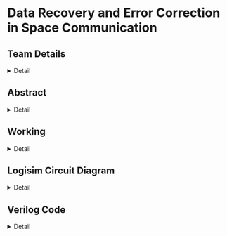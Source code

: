 # Data Recovery and Error Correction in Space Communication

<!-- First Section -->
## Team Details
<details>
  <summary>Detail</summary>

  > Semester: 3rd Sem B. Tech. CSE

  > Section: S1

  > Member-1: Akshat Bharara, Roll No: 231CS110, email: akshatbharara.231cs110@nitk.edu.in

  > Member-2: Dev Prajapati, Roll No: 231CS120, email: devprajapati.231cs120@nitk.edu.in

  > Member-3: Vatsal Jay Gandhi, Roll No: 231CS164, email: vatsaljaygandhi.231cs164@nitk.edu.in

</details>

<!-- Second Section -->
## Abstract
<details>
  <summary>Detail</summary>
  <h4>Motivation</h4>
  Space communications are vital in the transmission of data between Earth and spacecraft, covering satellites and space stations. Such systems operate in a highly unpredictable environment where atmospheric interference, cosmic radiation, and huge distances may cause data attenuation. For example, NASA’s Voyager 2 experienced temporary dataloss due to signal degradation in deep space. These examples demonstrate the vulnerability of space communication and call for error free method to securely transmit data and recover lost data significantly.

<h4>Problem Statement</h4>
Our project aims to develop a framework that ensures error recovery and data security in the real-time space communication. Encryption ensures that classified information such as military and governmental data remains confidential. Error recovery mechanisms enable accurate communication in critical applications related to space exploration, disaster management, etc. Our project implements a data recovery system based on Reed-Solomon error correction codes in order to regenerate and recover lost data.

<h4>Features</h4>
<ul>
<li>Encryption for secure data transmission.</li> 
<li>Lagrange interpolation for generating extra bits of information.</li>
<li>Recovery of lost data bits using Reed-Solomon Codes.</li>
<li>Clock-Based Data Integrity Checker to periodically assess data integrity and trigger error correction.</li>
<li>Comparator Logic to verify and decrypt if the recovered encrypted data matches the original stored data.</li>
</ul>

<h4>References</h4>
- https://www.cs.cmu.edu/~guyb/realworld/reedsolomon/reed_solomon_codes.html<br>
- https://ieeexplore.ieee.org/document/5194437<br>
- https://en.wikipedia.org/wiki/Voyager_2<br>
- https://www.youtube.com/watch?v=1pQJkt7-R4Q<br>
- https://www.youtube.com/watch?v=6X1OCX-iq9w
  
</details>

<!-- Third Section -->
## Working
<details>
  <summary>Detail</summary>

  > Explain the working of your model with the help of a functional table (compulsory) followed by the flowchart.
</details>

<!-- Fourth Section -->
## Logisim Circuit Diagram
<details>
  <summary>Detail</summary>

  > Update a neat logisim circuit diagram
</details>

<!-- Fifth Section -->
## Verilog Code
<details>
  <summary>Detail</summary>

  > Neatly update the Verilog code in code style only.
</details>


